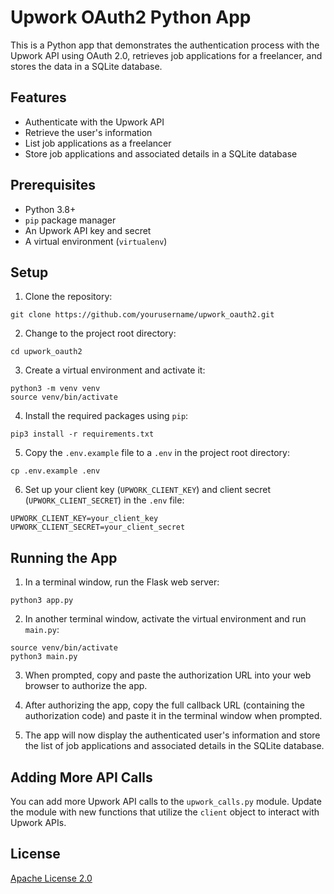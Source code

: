 # Upwork OAuth2 Python App

This is a Python app that demonstrates the authentication process with the Upwork API using OAuth 2.0, retrieves job applications for a freelancer, and stores the data in a SQLite database.

## Features

- Authenticate with the Upwork API
- Retrieve the user's information
- List job applications as a freelancer
- Store job applications and associated details in a SQLite database

## Prerequisites

- Python 3.8+
- `pip` package manager
- An Upwork API key and secret
- A virtual environment (`virtualenv`)

## Setup

1. Clone the repository:
  ```
  git clone https://github.com/yourusername/upwork_oauth2.git
  ```

2. Change to the project root directory:
  ```
  cd upwork_oauth2
  ```

3. Create a virtual environment and activate it:
  ```
  python3 -m venv venv
  source venv/bin/activate
  ```

4. Install the required packages using `pip`:
  ```
  pip3 install -r requirements.txt
  ```

5. Copy the `.env.example` file to a `.env` in the project root directory:
  ```
  cp .env.example .env
  ```

6. Set up your client key (`UPWORK_CLIENT_KEY`) and client secret (`UPWORK_CLIENT_SECRET`) in the `.env` file:
  ```
  UPWORK_CLIENT_KEY=your_client_key
  UPWORK_CLIENT_SECRET=your_client_secret
  ```

## Running the App

1. In a terminal window, run the Flask web server:
  ```
  python3 app.py
  ```

2. In another terminal window, activate the virtual environment and run `main.py`:
  ```
  source venv/bin/activate
  python3 main.py
  ```

3. When prompted, copy and paste the authorization URL into your web browser to authorize the app.

4. After authorizing the app, copy the full callback URL (containing the authorization code) and paste it in the terminal window when prompted.

5. The app will now display the authenticated user's information and store the list of job applications and associated details in the SQLite database.

## Adding More API Calls

You can add more Upwork API calls to the `upwork_calls.py` module. Update the module with new functions that utilize the `client` object to interact with Upwork APIs.

## License

[Apache License 2.0](LICENSE)
